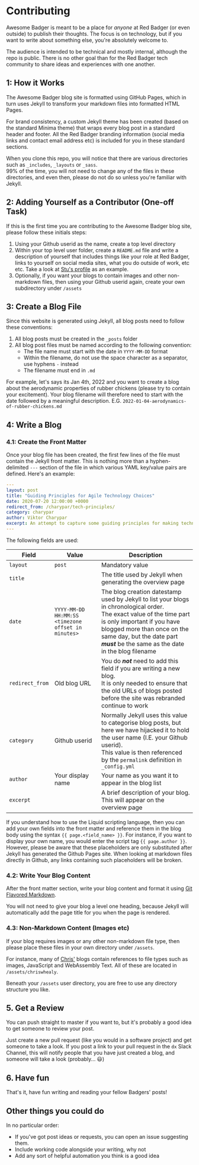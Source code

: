 # Contributing

Awesome Badger is meant to be a place for _anyone_ at Red Badger (or even outside) to publish their thoughts. The focus is on technology, but if you want to write about something else, you're absolutely welcome to.

The audience is intended to be technical and mostly internal, although the repo is public. There is no other goal than for the Red Badger tech community to share ideas and experiences with one another.

## 1: How it Works

The Awesome Badger blog site is formatted using GitHub Pages, which in turn uses Jekyll to transform your markdown files into formatted HTML Pages.

For brand consistency, a custom Jekyll theme has been created (based on the standard Minima theme) that wraps every blog post in a standard header and footer.  All the Red Badger branding information (social media links and contact email address etc) is included for you in these standard sections.

When you clone this repo, you will notice that there are various directories such as `_includes`, `_layouts` or `_sass`.<br>
99% of the time, you will not need to change any of the files in these directories, and even then, please do not do so unless you're familiar with Jekyll.

## 2: Adding Yourself as a Contributor (One-off Task)

If this is the first time you are contributing to the Awesome Badger blog site, please follow these initials steps:

1. Using your Github userid as the name, create a top level directory
1. Within your top level user folder, create a `README.md` file and write a description of yourself that includes things like your role at Red Badger, links to yourself on social media sites, what you do outside of work, etc etc.  Take a look at [Stu's profile][stu] as an example.
1. Optionally, if you want your blogs to contain images and other non-markdown files, then using your Github userid again, create your own subdirectory under `/assets`

## 3: Create a Blog File

Since this website is generated using Jekyll, all blog posts need to follow these conventions:

1. All blog posts must be created in the `_posts` folder
1. All blog post files must be named according to the following convention:
   * The file name must start with the date in `YYYY-MM-DD` format
   * Within the filename, do not use the space character as a separator, use hyphens `-` instead
   * The filename must end in `.md`

  For example, let's says its Jan 4th, 2022 and you want to create a blog about the aerodynamic properties of rubber chickens (please try to contain your excitement).  Your blog filename will therefore need to start with the date followed by a meaningful description.  E.G. `2022-01-04-aerodynamics-of-rubber-chickens.md`

## 4: Write a Blog

### 4.1: Create the Front Matter

Once your blog file has been created, the first few lines of the file must contain the Jekyll front matter.  This is nothing more than a hyphen-delimited `---` section of the file in which various YAML key/value pairs are defined.  Here's an example:

```yaml
---
layout: post
title: "Guiding Principles for Agile Technology Choices"
date: 2020-07-20 12:00:00 +0000
redirect_from: /charypar/tech-principles/
category: charypar
author: Viktor Charypar
excerpt: An attempt to capture some guiding principles for making technology choices - picking tools, tech stacks and making architecture decisions.
---
```

The following fields are used:

| Field | Value | Description
|---|---|---
| `layout` | `post` | Mandatory value
| `title` | | The title used by Jekyll when generating the overview page
| `date` | `YYYY-MM-DD HH:MM:SS <timezone offset in minutes>` | The blog creation datestamp used by Jekyll to list your blogs in chronological order.<br>The exact value of the time part is only important if you have blogged more than once on the same day, but the date part ***must*** be the same as the date in the blog filename
| `redirect_from` | Old blog URL | You do ***not*** need to add this field if you are writing a new blog.<br>It is only needed to ensure that the old URLs of blogs posted before the site was rebranded continue to work
| `category` | Github userid | Normally Jekyll uses this value to categorise blog posts, but here we have hijacked it to hold the user name (I.E. your Github userid).<br>This value is then referenced by the `permalink` definition in `_config.yml`
| `author` | Your display name | Your name as you want it to appear in the blog list
| `excerpt` | | A brief description of your blog.  This will appear on the overview page

If you understand how to use the Liquid scripting language, then you can add your own fields into the front matter and reference them in the blog body using the syntax `{{ page.<field_name> }}`.  For instance, if you want to display your own name, you would enter the script tag `{{ page.author }}`.  However, please be aware that these placeholders are only substituted after Jekyll has generated the Github Pages site.  When looking at markdown files directly in Github, any links containing such placeholders will be broken.

### 4.2: Write Your Blog Content

After the front matter section, write your blog content and format it using [Git Flavored Markdown](https://docs.gitlab.com/ee/user/markdown.html).

You will not need to give your blog a level one heading, because Jekyll will automatically add the page title for you when the page is rendered.

### 4.3: Non-Markdown Content (Images etc)

If your blog requires images or any other non-markdown file type, then please place these files in your own directory under `/assets`.

For instance, many of [Chris'][chris] blogs contain references to file types such as images, JavaScript and WebAssembly Text. All of these are located in `/assets/chriswhealy`.

Beneath your `/assets` user directory, you are free to use any directory structure you like.

## 5. Get a Review

You can push straight to master if you want to, but it's probably a good idea to get someone to review your post.

Just create a new pull request (like you would in a software project) and get someone to take a look.  If you post a link to your pull request in the `dx` Slack Channel, this will notify people that you have just created a blog, and someone will take a look (probably... 😃)

## 6. Have fun

That's it, have fun writing and reading your fellow Badgers' posts!

## Other things you could do

In no particular order:

- If you've got post ideas or requests, you can open an issue suggesting them.
- Include working code alongside your writing, why not
- Add any sort of helpful automation you think is a good idea

[stu]: stuartharris/
[chris]: chriswhealy/
